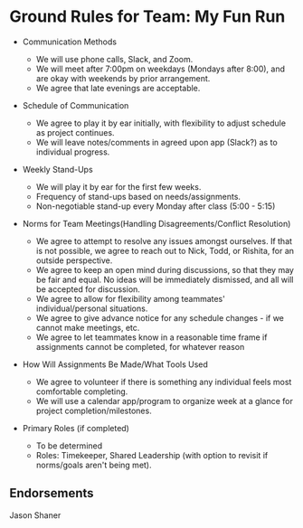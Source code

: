 # Ground Rules for Team: My Fun Run

 * Communication Methods
 
     * We will use phone calls, Slack, and Zoom.
     * We will meet after 7:00pm on weekdays (Mondays after 8:00), and are okay with weekends by prior arrangement.
     * We agree that late evenings are acceptable.
     
* Schedule of Communication

    * We agree to play it by ear initially, with flexibility to adjust schedule as project continues.
    * We will leave notes/comments in agreed upon app (Slack?) as to individual progress.
     
     
 * Weekly Stand-Ups
 
     * We will play it by ear for the first few weeks.
     * Frequency of stand-ups based on needs/assignments.
     * Non-negotiable stand-up every Monday after class (5:00 - 5:15)    

* Norms for Team Meetings(Handling Disagreements/Conflict Resolution)

    * We agree to attempt to resolve any issues amongst ourselves.  If that is not possible, we agree to reach out to Nick, Todd, or Rishita, for an outside perspective.
    * We agree to keep an open mind during discussions, so that they may be fair and equal.  No ideas will be immediately dismissed, and all will be accepted for discussion.
    * We agree to allow for flexibility among teammates' individual/personal situations.
    * We agree to give advance notice for any schedule changes - if we cannot make meetings, etc.
    * We agree to let teammates know in a reasonable time frame if assignments cannot be completed, for whatever reason

* How Will Assignments Be Made/What Tools Used

    * We agree to volunteer if there is something any individual feels most comfortable completing.
    * We will use a calendar app/program to organize week at a glance for project completion/milestones.

* Primary Roles (if completed)

    * To be determined
    * Roles: Timekeeper, Shared Leadership (with option to revisit if norms/goals aren't being met). 



## Endorsements

Jason Shaner

